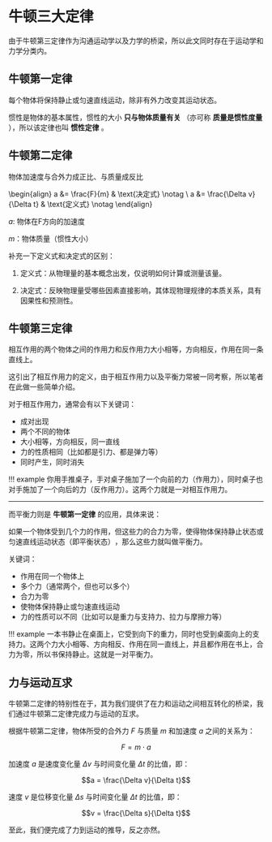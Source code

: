 # 牛顿三大定律

由于牛顿第三定律作为沟通运动学以及力学的桥梁，所以此文同时存在于运动学和力学分类内。

## 牛顿第一定律

每个物体将保持静止或匀速直线运动，除非有外力改变其运动状态。

惯性是物体的基本属性，惯性的大小 **只与物体质量有关** （亦可称 **质量是惯性度量** ），所以该定律也叫 **惯性定律** 。

## 牛顿第二定律

物体加速度与合外力成正比、与质量成反比

\begin{align}
a &= \frac{F}{m} & \text{决定式} \notag \\
a &= \frac{\Delta v}{\Delta t} & \text{定义式} \notag
\end{align}

$a$: 物体在F方向的加速度

$m$：物体质量（惯性大小）

补充一下定义式和决定式的区别：

1. 定义式：从物理量的基本概念出发，仅说明如何计算或测量该量。‌‌

2. 决定式：反映物理量受哪些因素直接影响，其体现物理规律的本质关系，具有因果性和预测性。

## 牛顿第三定律

相互作用的两个物体之间的作用力和反作用力大小相等，方向相反，作用在同一条直线上。

这引出了相互作用力的定义，由于相互作用力以及平衡力常被一同考察，所以笔者在此做一些简单介绍。

对于相互作用力，通常会有以下关键词：

- ​成对出现​
- ​两个不同的物体​
- ​大小相等，方向相反，同一直线​
- ​力的性质相同（比如都是引力、都是弹力等）​​
- ​同时产生，同时消失

!!! example
    你用手推桌子，手对桌子施加了一个向前的力（作用力），同时桌子也对手施加了一个向后的力（反作用力）。这两个力就是一对相互作用力。

---

而平衡力则是 **牛顿第一定律** 的应用，具体来说：

如果一个物体受到几个力的作用，但这些力的合力为零，使得物体保持静止状态或匀速直线运动状态（即平衡状态）​，那么这些力就叫做平衡力。

关键词：

- ​作用在同一个物体上​
- ​多个力（通常两个，但也可以多个）​​
- ​合力为零​
- ​使物体保持静止或匀速直线运动​
- ​力的性质可以不同（比如可以是重力与支持力、拉力与摩擦力等）​

!!! example
    一本书静止在桌面上，它受到向下的重力，同时也受到桌面向上的支持力。这两个力大小相等、方向相反、作用在同一直线上，并且都作用在书上，合力为零，所以书保持静止。这就是一对平衡力。

## 力与运动互求

牛顿第二定律的特别性在于，其为我们提供了在力和运动之间相互转化的桥梁，我们通过牛顿第二定律完成力与运动的互求。

根据牛顿第二定律，物体所受的合外力 $F$ 与质量 $m$ 和加速度 $a$ 之间的关系为：

$$F = m \cdot a$$

加速度 $a$ 是速度变化量 $\Delta v$ 与时间变化量 $\Delta t$ 的比值，即：

$$a = \frac{\Delta v}{\Delta t}$$

速度 $v$ 是位移变化量 $\Delta s$ 与时间变化量 $\Delta t$ 的比值，即：

$$v = \frac{\Delta s}{\Delta t}$$

至此，我们便完成了力到运动的推导，反之亦然。
